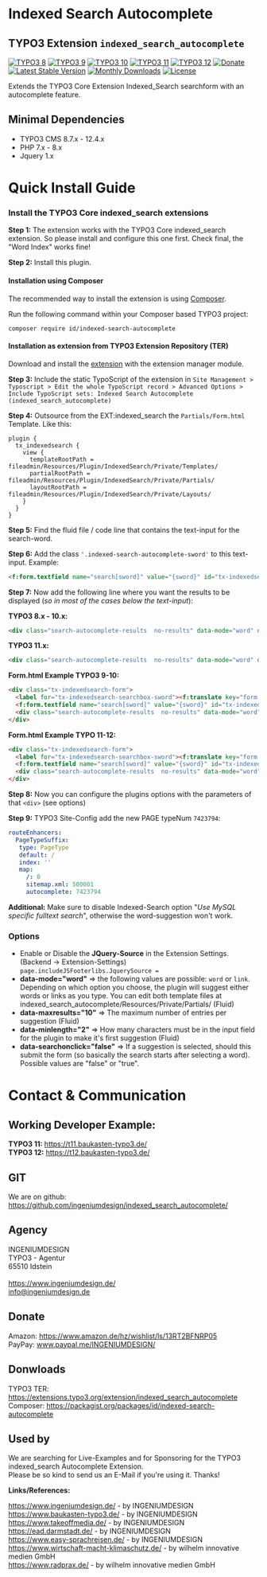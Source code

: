 # Indexed Search Autocomplete

## TYPO3 Extension `indexed_search_autocomplete`

[![TYPO3 8](https://img.shields.io/badge/TYPO3-8-red.svg)](https://get.typo3.org/version/8)
[![TYPO3 9](https://img.shields.io/badge/TYPO3-9-red.svg)](https://get.typo3.org/version/9)
[![TYPO3 10](https://img.shields.io/badge/TYPO3-10-red.svg)](https://get.typo3.org/version/10)
[![TYPO3 11](https://img.shields.io/badge/TYPO3-11-green.svg)](https://get.typo3.org/version/11)
[![TYPO3 12](https://img.shields.io/badge/TYPO3-12-green.svg)](https://get.typo3.org/version/12)
[![Donate](https://img.shields.io/badge/Donate-PayPal-yellow.svg)](https://www.paypal.me/INGENIUMDESIGN/)
[![Latest Stable Version](https://poser.pugx.org/id/indexed-search-autocomplete/v/stable)](https://packagist.org/packages/id/indexed-search-autocomplete)
[![Monthly Downloads](https://poser.pugx.org/id/indexed-search-autocomplete/d/monthly)](https://packagist.org/packages/id/indexed-search-autocomplete)
[![License](https://poser.pugx.org/id/indexed-search-autocomplete/license)](https://packagist.org/packages/id/indexed-search-autocomplete)

Extends the TYPO3 Core Extension Indexed_Search searchform with an autocomplete feature.

## Minimal Dependencies

* TYPO3 CMS 8.7.x - 12.4.x
* PHP 7.x - 8.x
* Jquery 1.x

# Quick Install Guide

### Install the TYPO3 Core indexed_search extensions

**Step 1:** The extension works with the TYPO3 Core indexed_search extension. So please install and configure this one first. Check final, the "Word Index"  works fine!

**Step 2:** Install this plugin.

#### Installation using Composer

The recommended way to install the extension is using [Composer][1].

Run the following command within your Composer based TYPO3 project:

```
composer require id/indexed-search-autocomplete
```

#### Installation as extension from TYPO3 Extension Repository (TER)

Download and install the [extension][2] with the extension manager module.

**Step 3:** Include the static TypoScript of the extension in `Site Management > Typoscript > Edit the whole TypoScript record > Advanced Options > Include TypoScript sets: Indexed Search Autocomplete (indexed_search_autocomplete)`

**Step 4:** Outsource from the EXT:indexed_search the `Partials/Form.html` Template. Like this:
```typoscript
plugin {
  tx_indexedsearch {
    view {
      templateRootPath = fileadmin/Resources/Plugin/IndexedSearch/Private/Templates/
      partialRootPath = fileadmin/Resources/Plugin/IndexedSearch/Private/Partials/
      layoutRootPath = fileadmin/Resources/Plugin/IndexedSearch/Private/Layouts/
    }
  }
}
```

**Step 5:** Find the fluid file / code line that contains the text-input for the search-word.

**Step 6:** Add the class `'.indexed-search-autocomplete-sword'` to this text-input. Example:
```html
<f:form.textfield name="search[sword]" value="{sword}" id="tx-indexedsearch-searchbox-sword" class="tx-indexedsearch-searchbox-sword indexed-search-autocomplete-sword" />
```

**Step 7:** Now add the following line where you want the results to be displayed (_so in most of the cases below the text-input_):

**TYPO3 8.x - 10.x:**
```html
<div class="search-autocomplete-results  no-results" data-mode="word" data-searchonclick="false" data-maxresults="10" data-minlength="2" data-searchurl="{f:uri.action(action: 'search', pageType: '7423794', noCache: 1, noCacheHash: 1, extensionName: 'indexedSearchAutocomplete', controller: 'Search')}"></div>
```

**TYPO3 11.x:**
```html
<div class="search-autocomplete-results  no-results" data-mode="word" data-searchonclick="false" data-maxresults="10" data-minlength="2" data-searchurl="{f:uri.action(action: 'search', pageType: '7423794', noCache: 1, extensionName: 'indexedSearchAutocomplete', controller: 'Search')}"></div>
```

**Form.html Example TYPO3 9-10:**
```html
<div class="tx-indexedsearch-form">
  <label for="tx-indexedsearch-searchbox-sword"><f:translate key="form.searchFor" />:</label>
  <f:form.textfield name="search[sword]" value="{sword}" id="tx-indexedsearch-searchbox-sword" class="tx-indexedsearch-searchbox-sword indexed-search-autocomplete-sword" />
  <div class="search-autocomplete-results  no-results" data-mode="word" data-searchonclick="false" data-maxresults="10" data-minlength="2" data-searchurl="{f:uri.action(action: 'search', pageType: '7423794', noCache: 1, noCacheHash: 1, extensionName: 'indexedSearchAutocomplete', controller: 'Search')}"></div>
</div>
```

**Form.html Example TYPO 11-12:**
```html
<div class="tx-indexedsearch-form">
  <label for="tx-indexedsearch-searchbox-sword"><f:translate key="form.searchFor" />:</label>
  <f:form.textfield name="search[sword]" value="{sword}" id="tx-indexedsearch-searchbox-sword" class="tx-indexedsearch-searchbox-sword indexed-search-autocomplete-sword" />
  <div class="search-autocomplete-results  no-results" data-mode="word" data-searchonclick="false" data-maxresults="10" data-minlength="2" data-searchurl="{f:uri.action(action: 'search', pageType: '7423794', noCache: 1, extensionName: 'indexedSearchAutocomplete', controller: 'Search')}"></div>
</div>
```

**Step 8:** Now you can configure the plugins options with the parameters of that `<div>` (see options)

**Step 9:** TYPO3 Site-Config add the new PAGE typeNum `7423794`: 
```yaml
routeEnhancers:
  PageTypeSuffix:
   type: PageType
   default: /
   index: ''
   map:
     /: 0
     sitemap.xml: 500001
     autocomplete: 7423794
```
**Additional:** Make sure to disable Indexed-Search option "_Use MySQL specific fulltext search_", otherwise the word-suggestion won't work.

### Options

* Enable or Disable the **JQuery-Source** in the Extension Settings. (Backend -> Extension-Settings)
  ```page.includeJSFooterlibs.JquerySource = ```
* **data-mode="word"** => the following values are possible: `word` or `link`. Depending on which option you choose, the plugin will suggest either words or links as you type. You can edit both template files at indexed_search_autocomplete/Resources/Private/Partials/ (Fluid)
* **data-maxresults="10"** => The maximum number of entries per suggestion (Fluid)
* **data-minlength="2"** => How many characters must be in the input field for the plugin to make it's first suggestion (Fluid)
* **data-searchonclick="false"** => If a suggestion is selected, should this submit the form (so basically the search starts after selecting a word). Possible values are "false" or "true". 

# Contact &amp; Communication

## Working Developer Example:

**TYPO3 11:** https://t11.baukasten-typo3.de/ <br />
**TYPO3 12:** https://t12.baukasten-typo3.de/

## GIT

We are on github:<br />
https://github.com/ingeniumdesign/indexed_search_autocomplete/


## Agency

INGENIUMDESIGN<br />
TYPO3 - Agentur<br />
65510 Idstein<br />
<br />
https://www.ingeniumdesign.de/ <br />
info@ingeniumdesign.de

## Donate

Amazon: https://www.amazon.de/hz/wishlist/ls/13RT2BFNRP05 <br />
PayPay: www.paypal.me/INGENIUMDESIGN/

## Donwloads
TYPO3 TER: https://extensions.typo3.org/extension/indexed_search_autocomplete <br />
Composer: https://packagist.org/packages/id/indexed-search-autocomplete


## Used by

We are searching for Live-Examples and for Sponsoring for the TYPO3 indexed_search Autocomplete Extension.<br />
Please be so kind to send us an E-Mail if you're using it. Thanks!

**Links/References:**

https://www.ingeniumdesign.de/ - by INGENIUMDESIGN<br />
https://www.baukasten-typo3.de/ - by INGENIUMDESIGN<br />
https://www.takeoffmedia.de/ - by INGENIUMDESIGN<br />
https://ead.darmstadt.de/ - by INGENIUMDESIGN<br />
https://www.easy-sprachreisen.de/ - by INGENIUMDESIGN<br />
https://www.wirtschaft-macht-klimaschutz.de/ - by wilhelm innovative medien GmbH<br />
https://www.radprax.de/ - by wilhelm innovative medien GmbH

[1]: https://packagist.org/packages/id/indexed-search-autocomplete
[2]: https://extensions.typo3.org/extension/indexed_search_autocomplete